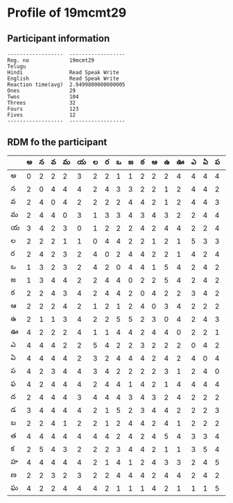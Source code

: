 



# Profile of 19mcmt29

## Participant information



```
------------------  ------------------
Reg. no             19mcmt29
Telugu
Hindi               Read Speak Write
English             Read Speak Write
Reaction time(avg)  2.9499800000000005
Ones                29
Twos                104
Threes              32
Fours               123
Fives               12
------------------  ------------------
```  

## RDM fo the participant
  
  
|     |   అ |   న |   వ |   మ |   య |   ల |   ర |   ఒ |   జ |   ఠ |   ఆ |   ఉ |   ఊ |   ఎ |   ఏ |   ప |   ఫ |   ద |   డ |   బ |   త |   క |   హ |   ణ |   ఘ |
|-----|-----|-----|-----|-----|-----|-----|-----|-----|-----|-----|-----|-----|-----|-----|-----|-----|-----|-----|-----|-----|-----|-----|-----|-----|-----|
| అ   |   0 |   2 |   2 |   2 |   3 |   2 |   2 |   1 |   1 |   2 |   2 |   2 |   4 |   4 |   4 |   4 |   4 |   2 |   3 |   2 |   4 |   2 |   4 |   2 |   4 |
| న   |   2 |   0 |   4 |   4 |   4 |   2 |   4 |   3 |   3 |   2 |   2 |   1 |   2 |   4 |   4 |   2 |   2 |   4 |   4 |   2 |   4 |   5 |   4 |   2 |   2 |
| వ   |   2 |   4 |   0 |   4 |   2 |   2 |   2 |   2 |   4 |   4 |   2 |   1 |   2 |   4 |   4 |   3 |   4 |   4 |   4 |   4 |   4 |   4 |   4 |   3 |   2 |
| మ   |   2 |   4 |   4 |   0 |   3 |   1 |   3 |   3 |   4 |   3 |   4 |   3 |   2 |   2 |   4 |   4 |   4 |   4 |   4 |   1 |   4 |   3 |   4 |   2 |   4 |
| య   |   3 |   4 |   2 |   3 |   0 |   1 |   2 |   2 |   2 |   4 |   2 |   4 |   4 |   2 |   2 |   4 |   4 |   3 |   4 |   2 |   4 |   2 |   4 |   3 |   4 |
| ల   |   2 |   2 |   2 |   1 |   1 |   0 |   4 |   4 |   2 |   2 |   1 |   2 |   1 |   5 |   3 |   3 |   2 |   4 |   2 |   2 |   4 |   2 |   2 |   2 |   4 |
| ర   |   2 |   4 |   2 |   3 |   2 |   4 |   0 |   2 |   4 |   4 |   2 |   2 |   1 |   4 |   2 |   4 |   4 |   4 |   1 |   1 |   4 |   2 |   1 |   2 |   2 |
| ఒ   |   1 |   3 |   2 |   3 |   2 |   4 |   2 |   0 |   4 |   4 |   1 |   5 |   4 |   2 |   4 |   2 |   4 |   4 |   5 |   2 |   2 |   3 |   4 |   4 |   1 |
| జ   |   1 |   3 |   4 |   4 |   2 |   2 |   4 |   4 |   0 |   2 |   2 |   5 |   4 |   2 |   4 |   2 |   1 |   3 |   2 |   4 |   4 |   4 |   1 |   4 |   1 |
| ఠ   |   2 |   2 |   4 |   3 |   4 |   2 |   4 |   4 |   2 |   0 |   4 |   2 |   2 |   3 |   4 |   2 |   4 |   4 |   3 |   4 |   2 |   4 |   2 |   4 |   1 |
| ఆ   |   2 |   2 |   2 |   4 |   2 |   1 |   2 |   1 |   2 |   4 |   0 |   3 |   4 |   2 |   2 |   2 |   2 |   3 |   4 |   2 |   4 |   2 |   4 |   2 |   4 |
| ఉ   |   2 |   1 |   1 |   3 |   4 |   2 |   2 |   5 |   5 |   2 |   3 |   0 |   4 |   2 |   4 |   3 |   1 |   2 |   4 |   4 |   5 |   1 |   3 |   4 |   2 |
| ఊ   |   4 |   2 |   2 |   2 |   4 |   1 |   1 |   4 |   4 |   2 |   4 |   4 |   0 |   2 |   2 |   1 |   4 |   4 |   2 |   1 |   4 |   1 |   3 |   4 |   1 |
| ఎ   |   4 |   4 |   4 |   2 |   2 |   5 |   4 |   2 |   2 |   3 |   2 |   2 |   2 |   0 |   4 |   2 |   4 |   2 |   2 |   2 |   3 |   3 |   2 |   2 |   1 |
| ఏ   |   4 |   4 |   4 |   4 |   2 |   3 |   2 |   4 |   4 |   4 |   2 |   4 |   2 |   4 |   0 |   4 |   4 |   2 |   2 |   2 |   3 |   5 |   4 |   4 |   1 |
| ప   |   4 |   2 |   3 |   4 |   4 |   3 |   4 |   2 |   2 |   2 |   2 |   3 |   1 |   2 |   4 |   0 |   4 |   2 |   3 |   2 |   4 |   4 |   5 |   2 |   5 |
| ఫ   |   4 |   2 |   4 |   4 |   4 |   2 |   4 |   4 |   1 |   4 |   2 |   1 |   4 |   4 |   4 |   4 |   0 |   4 |   5 |   2 |   4 |   2 |   4 |   2 |   4 |
| ద   |   2 |   4 |   4 |   4 |   3 |   4 |   4 |   4 |   3 |   4 |   3 |   2 |   4 |   2 |   2 |   2 |   4 |   0 |   4 |   4 |   2 |   4 |   4 |   4 |   3 |
| డ   |   3 |   4 |   4 |   4 |   4 |   2 |   1 |   5 |   2 |   3 |   4 |   4 |   2 |   2 |   2 |   3 |   5 |   4 |   0 |   3 |   4 |   2 |   2 |   4 |   4 |
| బ   |   2 |   2 |   4 |   1 |   2 |   2 |   1 |   2 |   4 |   4 |   2 |   4 |   1 |   2 |   2 |   2 |   2 |   4 |   3 |   0 |   5 |   1 |   4 |   4 |   1 |
| త   |   4 |   4 |   4 |   4 |   4 |   4 |   4 |   2 |   4 |   2 |   4 |   5 |   4 |   3 |   3 |   4 |   4 |   2 |   4 |   5 |   0 |   2 |   2 |   2 |   4 |
| క   |   2 |   5 |   4 |   3 |   2 |   2 |   2 |   3 |   4 |   4 |   2 |   1 |   1 |   3 |   5 |   4 |   2 |   4 |   2 |   1 |   2 |   0 |   4 |   3 |   5 |
| హ   |   4 |   4 |   4 |   4 |   4 |   2 |   1 |   4 |   1 |   2 |   4 |   3 |   3 |   2 |   4 |   5 |   4 |   4 |   2 |   4 |   2 |   4 |   0 |   4 |   4 |
| ణ   |   2 |   2 |   3 |   2 |   3 |   2 |   2 |   4 |   4 |   4 |   2 |   4 |   4 |   2 |   4 |   2 |   2 |   4 |   4 |   4 |   2 |   3 |   4 |   0 |   2 |
| ఘ   |   4 |   2 |   2 |   4 |   4 |   4 |   2 |   1 |   1 |   1 |   4 |   2 |   1 |   1 |   1 |   5 |   4 |   3 |   4 |   1 |   4 |   5 |   4 |   2 |   0 |